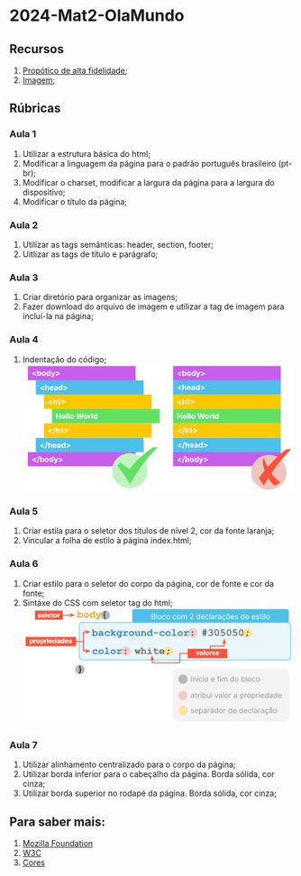 # 2024-Mat2-OlaMundo

## Recursos

1. [Propótico de alta fidelidade](https://www.figma.com/file/P2RnuaKEOOeQdqXgcqhTzZ/Hello-Word%3A-Minha-primeira-p%C3%A1gina-para-web?type=design&node-id=0-1&mode=design);
1. [Imagem](https://raw.githubusercontent.com/silviosnjr/Hello-World/Aula04Video04/imagem/Ol%C3%A1%20Mundo.png);

## Rúbricas

### Aula 1

1. Utilizar a estrutura básica do html;
1. Modificar a linguagem da página para o padrão português brasileiro (pt-br);
1. Modificar o charset, modificar a largura da página para a largura do dispositivo;
1. Modificar o título da página;

### Aula 2

1. Utilizar as tags semânticas: header, section, footer;
1. Uitlizar as tags de título e parágrafo;

### Aula 3

1. Criar diretório para organizar as imagens;
1. Fazer download do arquivo de imagem e utilizar a tag de imagem para incluí-la na página;

### Aula 4

1. Indentação do código;
![alt](imagens/Aula3.5_img1.png)

### Aula 5

1. Criar estila para o seletor dos títulos de nível 2, cor da fonte laranja;
1. Vincular a folha de estilo à página index.html;

### Aula 6

1. Criar estilo para o seletor do corpo da página, cor de fonte e cor da fonte;
1. Sintáxe do CSS com seletor tag do html;
![Sintáxe do CSS com seletor tag do html;](imagens/Aula4.2-img3.png)

### Aula 7

1. Utilizar alinhamento centralizado para o corpo da página;
1. Utilizar borda inferior para o cabeçalho da página. Borda sólida, cor cinza;
1. Utilizar borda superior no rodapé da página. Borda sólida, cor cinza;

## Para saber mais:

1. [Mozilla Foundation](https://developer.mozilla.org/pt-BR/docs/Web/HTML)
1. [W3C](https://www.w3.org/TR/2011/WD-html5-20110405/)
1. [Cores](https://www.w3schools.com/cssref/css_colors.php)